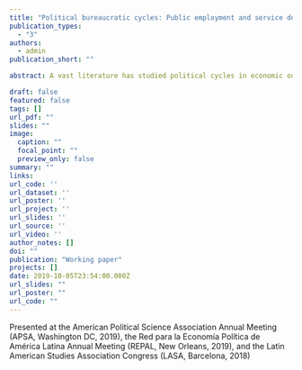 ```yaml
---
title: "Political bureaucratic cycles: Public employment and service delivery around elections in Brazil"
publication_types:
  - "3"
authors:
  - admin
publication_short: ""

abstract: A vast literature has studied political cycles in economic outcomes and economic policy tools (political business and political budget cycles, respectively). I identify a related phenomenon - electoral cycles in the hiring and firing of bureaucrats and in the activities of public employees, which emerge as a result of the combination of electoral incentives and legal rules imposed to limit the use of public employment for electioneering. Empirically, I leverage administrative, identified, contract-level data on the universe of municipal employees in Brazil between 2002 and 2016 to measure political bureaucratic cycles. Hires and dismissals of municipal personnel show markedly cyclical patterns around elections, which are shaped by both incumbents' electoral incentives and their reaction to anti-corruption policies that constrain hiring and firing around elections. Cycles are most pronounced for temporary bureaucrats but are also detectable for civil service bureaucrats, which counters the received wisdom that civil service regimes isolate bureaucrats from political dynamics. Hiring and firing around elections are targeted at less educated people, which is consistent with political bureaucratic cycles partly responding to clientelistic strategies. Consistent with the clientelistic use of public employment, and the legal rigidities imposed on hiring around elections, pre-natal check-ups (a key output of the healthcare bureaucracy) are systematically lower around elections. Findings are grounded on, and complemented with, in-depth interviews with prosecutors, politicians and bureaucrats conducted in 7 states. The paper contributes to bridging the gap between the literatures on political budget/business cycles and on clientelism, two fields that have rarely been linked before.

draft: false
featured: false
tags: []
url_pdf: ""
slides: ""
image:
  caption: ""
  focal_point: ""
  preview_only: false
summary: ""
links:
url_code: ''
url_dataset: ''
url_poster: ''
url_project: ''
url_slides: ''
url_source: ''
url_video: ''
author_notes: []
doi: ""
publication: "Working paper"
projects: []
date: 2019-10-05T23:54:00.000Z
url_slides: ""
url_poster: ""
url_code: ""
---
```

Presented at the American Political Science Association Annual Meeting (APSA, Washington DC, 2019), the Red para la Economía Política de América Latina Annual Meeting (REPAL, New Orleans, 2019), and the Latin American Studies Association Congress (LASA, Barcelona, 2018)
